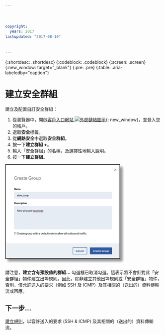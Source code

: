 ```yaml
---



copyright:
  years: 2017
lastupdated: "2017-08-10"


---
```


{:shortdesc: .shortdesc}
{:codeblock: .codeblock}
{:screen: .screen}
{:new_window: target="_blank"}
{:pre: .pre}
{:table: .aria-labeledby="caption"}

# 建立安全群組
建立及配置自訂安全群組：

1. 從瀏覽器中，開啟[客戶入口網站 ![外部鏈結圖示](../../icons/launch-glyph.svg "外部鏈結圖示")](https://control.softlayer.com/){: new_window}，並登入您的帳戶。
2.	選取**安全**標籤。
3. 從**網路安全**中選取**安全群組**。
4.	按一下**建立群組 +**。
5.	輸入「安全群組」的名稱，及選擇性地輸入說明。
6. 按一下**建立群組**。

![建立安全群組](./images/create_sg.jpg)

請注意，**建立含有預設值的群組…** 勾選框已取消勾選。這表示將不會針對此「安全群組」物件建立出埠規則。因此，除非建立其他出埠規則或「安全群組」物件，否則，僅允許送入的要求（例如 SSH 及 ICMP）及其相關的（送出的）資料傳輸流或回應。

## 下一步...
[建立規則](csg_rule.html)，以容許送入的要求 (SSH & ICMP) 及其相關的（送出的）資料傳輸流。  
